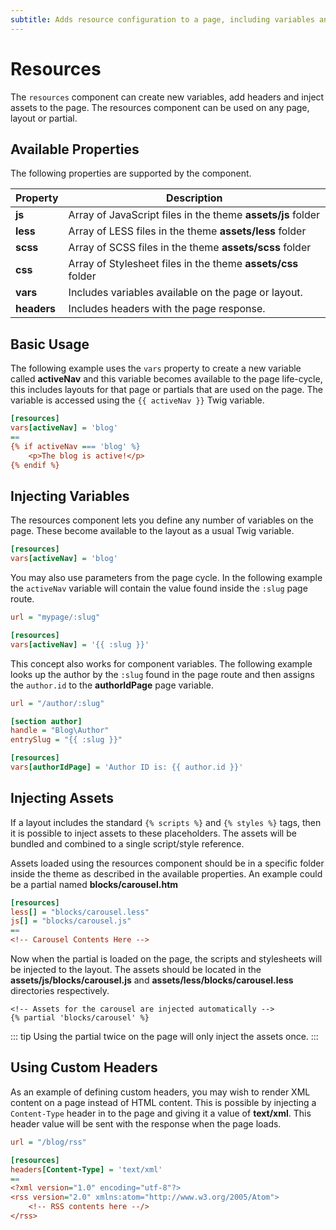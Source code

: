 ```yaml
---
subtitle: Adds resource configuration to a page, including variables and assets.
---
```

# Resources

The `resources` component can create new variables, add headers and inject assets to the page. The resources component can be used on any page, layout or partial.

## Available Properties

The following properties are supported by the component.

Property | Description
-------- | -------------
**js** | Array of JavaScript files in the theme **assets/js** folder
**less** | Array of LESS files in the theme **assets/less** folder
**scss** | Array of SCSS files in the theme **assets/scss** folder
**css** | Array of Stylesheet files in the theme **assets/css** folder
**vars** | Includes variables available on the page or layout.
**headers** | Includes headers with the page response.

## Basic Usage

The following example uses the `vars` property to create a new variable called **activeNav** and this variable becomes available to the page life-cycle, this includes layouts for that page or partials that are used on the page. The variable is accessed using the `{{ activeNav }}` Twig variable.

```ini
[resources]
vars[activeNav] = 'blog'
==
{% if activeNav === 'blog' %}
    <p>The blog is active!</p>
{% endif %}
```

## Injecting Variables

The resources component lets you define any number of variables on the page. These become available to the layout as a usual Twig variable.

```ini
[resources]
vars[activeNav] = 'blog'
```

You may also use parameters from the page cycle. In the following example the `activeNav` variable will contain the value found inside the `:slug` page route.

```ini
url = "mypage/:slug"

[resources]
vars[activeNav] = '{{ :slug }}'
```

This concept also works for component variables. The following example looks up the author by the `:slug` found in the page route and then assigns the `author.id` to the **authorIdPage** page variable.

```ini
url = "/author/:slug"

[section author]
handle = "Blog\Author"
entrySlug = "{{ :slug }}"

[resources]
vars[authorIdPage] = 'Author ID is: {{ author.id }}'
```

## Injecting Assets

If a layout includes the standard `{% scripts %}` and `{% styles %}` tags, then it is possible to inject assets to these placeholders. The assets will be bundled and combined to a single script/style reference.

Assets loaded using the resources component should be in a specific folder inside the theme as described in the available properties. An example could be a partial named **blocks/carousel.htm**

```ini
[resources]
less[] = "blocks/carousel.less"
js[] = "blocks/carousel.js"
==
<!-- Carousel Contents Here -->
```

Now when the partial is loaded on the page, the scripts and stylesheets will be injected to the layout. The assets should be located in the **assets/js/blocks/carousel.js** and **assets/less/blocks/carousel.less** directories respectively.

```twig
<!-- Assets for the carousel are injected automatically -->
{% partial 'blocks/carousel' %}
```

::: tip
Using the partial twice on the page will only inject the assets once.
:::

## Using Custom Headers

As an example of defining custom headers, you may wish to render XML content on a page instead of HTML content. This is possible by injecting a `Content-Type` header in to the page and giving it a value of **text/xml**. This header value will be sent with the response when the page loads.

```ini
url = "/blog/rss"

[resources]
headers[Content-Type] = 'text/xml'
==
<?xml version="1.0" encoding="utf-8"?>
<rss version="2.0" xmlns:atom="http://www.w3.org/2005/Atom">
    <!-- RSS contents here --/>
</rss>
```
